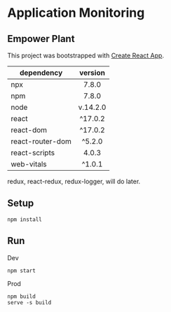 # Application Monitoring
## Empower Plant

This project was bootstrapped with [Create React App](https://github.com/facebook/create-react-app).

| dependency    | version
| ------------- |:-------------:|
| npx | 7.8.0 |
| npm | 7.8.0 |
| node | v.14.2.0 |
| react | ^17.0.2 |
| react-dom | ^17.0.2 |
| react-router-dom | ^5.2.0 |
| react-scripts | 4.0.3 |
| web-vitals | ^1.0.1 |

redux, react-redux, redux-logger, will do later.


## Setup
```
npm install
```

## Run
Dev
```
npm start
```

Prod
```
npm build
serve -s build
```

